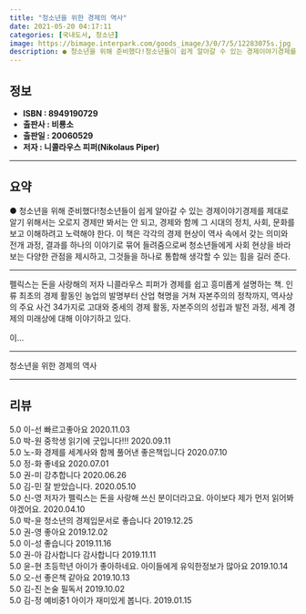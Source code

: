 ```yaml
---
title: "청소년을 위한 경제의 역사"
date: 2021-05-20 04:17:11
categories: [국내도서, 청소년]
image: https://bimage.interpark.com/goods_image/3/0/7/5/12283075s.jpg
description: ● 청소년을 위해 준비했다!청소년들이 쉽게 알아갈 수 있는 경제이야기경제를 제대로 알기 위해서는 오로지 경제만 봐서는 안 되고, 경제와 함께 그 시대의 정치, 사회, 문화를 보고 이해하려고 노력해야 한다. 이 책은 각각의 경제 현상이 역사 속에서 갖는 의미와 전개 과정, 결과를 하나의
---
```


## **정보**

- **ISBN : 8949190729**
- **출판사 : 비룡소**
- **출판일 : 20060529**
- **저자 : 니콜라우스 피퍼(Nikolaus Piper)**

------



## **요약**

●  청소년을 위해 준비했다!청소년들이 쉽게 알아갈 수 있는 경제이야기경제를 제대로 알기 위해서는 오로지 경제만 봐서는 안 되고, 경제와 함께 그 시대의 정치, 사회, 문화를 보고 이해하려고 노력해야 한다. 이 책은 각각의 경제 현상이 역사 속에서 갖는 의미와 전개 과정, 결과를 하나의 이야기로 묶어 들려줌으로써 청소년들에게 사회 현상을 바라보는 다양한 관점을 제시하고, 그것들을 하나로 통합해 생각할 수 있는 힘을 길러 준다.

------

펠릭스는 돈을 사랑해의 저자 니콜라우스 피퍼가 경제를 쉽고 흥미롭게 설명하는 책. 인류 최초의 경제 활동인 농업의 발명부터 산업 혁명을 거쳐 자본주의의 정착까지, 역사상의 주요 사건 34가지로 고대와 중세의 경제 활동, 자본주의의 성립과 발전 과정, 세계 경제의 미래상에 대해 이야기하고 있다.

이... 

------


청소년을 위한 경제의 역사 

------


## **리뷰** 

5.0 이-선 빠르고좋아요 2020.11.03 <br/>5.0 박-원 중학생 읽기에 굿입니다!!! 2020.09.11 <br/>5.0 노-화 경제를 세계사와 함께 풀어낸 좋은책입니다 2020.07.10 <br/>5.0 정-화 좋네요 2020.07.01 <br/>5.0 권-미 강추합니다  2020.06.26 <br/>5.0 김-민 잘 받았습니다. 2020.05.10 <br/>5.0 신-영 저자가 펠릭스는 돈을 사랑해 쓰신 분이더라고요. 아이보다 제가 먼저 읽어봐야겠어요. 2020.04.10 <br/>5.0 박-윤 청소년의 경제입문서로 좋습니다 2019.12.25 <br/>5.0 권-영 좋아요  2019.12.02 <br/>5.0 이-성 좋습니다  2019.11.16 <br/>5.0 권-아 감사합니다 감사합니다  2019.11.11 <br/>5.0 윤-현 초등학년 아이가 좋아하네요. 아이들에게 유익한정보가 많아요 2019.10.14 <br/>5.0 오-선 좋은책 같아요 2019.10.13 <br/>5.0 김-진 논술 필독서 2019.10.02 <br/>5.0 김-정 예비중1 아이가 재미있게 봅니다. 2019.01.15 <br/>